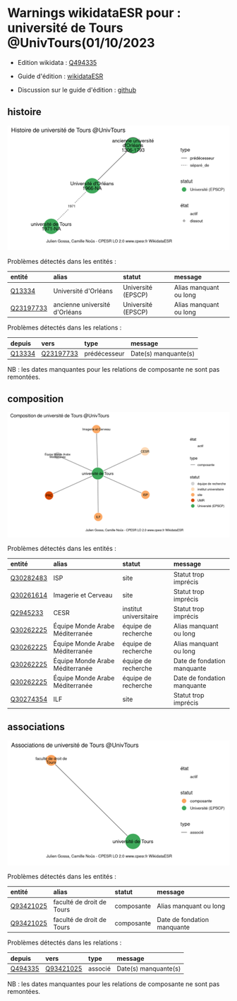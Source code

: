 Warnings wikidataESR pour : université de Tours @UnivTours(01/10/2023
================

- Edition wikidata : [Q494335](https://www.wikidata.org/wiki/Q494335)
- Guide d'édition : [wikidataESR](https://github.com/cpesr/wikidataESR/)

- Discussion sur le guide d'édition : [github](https://github.com/cpesr/wikidataESR/issues)



## histoire 

![Graphique non généré](Q494335-histoire.png) 

Problèmes détectés dans les entités :

|entité                                               |alias                         |statut             |message                |
|:----------------------------------------------------|:-----------------------------|:------------------|:----------------------|
|[Q13334](https://www.wikidata.org/wiki/Q13334)       |Université d'Orléans          |Université (EPSCP) |Alias manquant ou long |
|[Q23197733](https://www.wikidata.org/wiki/Q23197733) |ancienne université d'Orléans |Université (EPSCP) |Alias manquant ou long |

Problèmes détectés dans les relations :

|depuis                                         |vers                                                 |type         |message              |
|:----------------------------------------------|:----------------------------------------------------|:------------|:--------------------|
|[Q13334](https://www.wikidata.org/wiki/Q13334) |[Q23197733](https://www.wikidata.org/wiki/Q23197733) |prédécesseur |Date(s) manquante(s) |

NB : les dates manquantes pour les relations de composante ne sont pas remontées. 



## composition 

![Graphique non généré](Q494335-composition.png) 

Problèmes détectés dans les entités :

|entité                                               |alias                           |statut                 |message                     |
|:----------------------------------------------------|:-------------------------------|:----------------------|:---------------------------|
|[Q30282483](https://www.wikidata.org/wiki/Q30282483) |ISP                             |site                   |Statut trop imprécis        |
|[Q30261614](https://www.wikidata.org/wiki/Q30261614) |Imagerie et Cerveau             |site                   |Statut trop imprécis        |
|[Q2945233](https://www.wikidata.org/wiki/Q2945233)   |CESR                            |institut universitaire |Statut trop imprécis        |
|[Q30262225](https://www.wikidata.org/wiki/Q30262225) |Équipe Monde Arabe Méditerranée |équipe de recherche    |Alias manquant ou long      |
|[Q30262225](https://www.wikidata.org/wiki/Q30262225) |Équipe Monde Arabe Méditerranée |équipe de recherche    |Alias manquant ou long      |
|[Q30262225](https://www.wikidata.org/wiki/Q30262225) |Équipe Monde Arabe Méditerranée |équipe de recherche    |Date de fondation manquante |
|[Q30262225](https://www.wikidata.org/wiki/Q30262225) |Équipe Monde Arabe Méditerranée |équipe de recherche    |Date de fondation manquante |
|[Q30274354](https://www.wikidata.org/wiki/Q30274354) |ILF                             |site                   |Statut trop imprécis        |

 



## associations 

![Graphique non généré](Q494335-associations.png) 

Problèmes détectés dans les entités :

|entité                                               |alias                     |statut     |message                     |
|:----------------------------------------------------|:-------------------------|:----------|:---------------------------|
|[Q93421025](https://www.wikidata.org/wiki/Q93421025) |faculté de droit de Tours |composante |Alias manquant ou long      |
|[Q93421025](https://www.wikidata.org/wiki/Q93421025) |faculté de droit de Tours |composante |Date de fondation manquante |

Problèmes détectés dans les relations :

|depuis                                           |vers                                                 |type    |message              |
|:------------------------------------------------|:----------------------------------------------------|:-------|:--------------------|
|[Q494335](https://www.wikidata.org/wiki/Q494335) |[Q93421025](https://www.wikidata.org/wiki/Q93421025) |associé |Date(s) manquante(s) |

NB : les dates manquantes pour les relations de composante ne sont pas remontées. 

